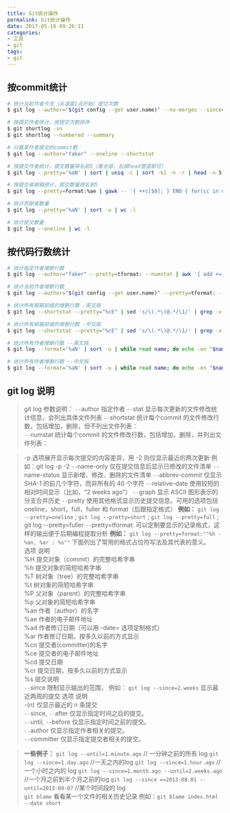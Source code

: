 ```yaml
---
title: Git统计操作
permalink: Git统计操作
date: 2017-05-16 09:26:11
categories:
- 工具
- git
tags:
- git
---
```

## 按commit统计
```bash
# 统计当前作者今天（从凌晨1点开始）提交次数
$ git log --author="$(git config --get user.name)" --no-merges --since=1am --stat

# 按提交作者统计，按提交次数排序
$ git shortlog -sn
$ git shortlog --numbered --summary

# 只看某作者提交的commit数
$ git log --author="faker" --oneline --shortstat

# 按提交作者统计，提交数量排名前5（看全部，去掉head管道即可）
$ git log --pretty='%aN' | sort | uniq -c | sort -k1 -n -r | head -n 5

# 按提交者邮箱统计，提交数量排名前5
$ git log --pretty=format:%ae | gawk -- '{ ++c[$0]; } END { for(cc in c) printf "%5d %s\n",c[cc],cc; }' | sort -u -n -r | head -n 5

# 统计贡献者数量
$ git log --pretty='%aN' | sort -u | wc -l

# 统计提交数量
$ git log --oneline | wc -l
```
## 按代码行数统计
```bash
# 统计指定作者增删行数
$ git log --author="faker" --pretty=tformat: --numstat | awk '{ add += $1; subs += $2; loc += $1 - $2 } END { printf "added lines: %s, removed lines: %s, total lines: %s\n", add, subs, loc }' -

# 统计当前作者增删行数
$ git log --author="$(git config --get user.name)" --pretty=tformat: --numstat | gawk '{ add += $1 ; subs += $2 ; loc += $1 - $2 } END { printf "added lines: %s removed lines : %s total lines: %s\n",add,subs,loc }' -

# 统计所有邮箱前缀的增删行数 -英文版
$ git log --shortstat --pretty="%cE" | sed 's/\(.*\)@.*/\1/' | grep -v "^$" | awk 'BEGIN { line=""; } !/^ / { if (line=="" || !match(line, $0)) {line = $0 "," line }} /^ / { print line " # " $0; line=""}' | sort | sed -E 's/# //;s/ files? changed,//;s/([0-9]+) ([0-9]+ deletion)/\1 0 insertions\(+\), \2/;s/\(\+\)$/\(\+\), 0 deletions\(-\)/;s/insertions?\(\+\), //;s/ deletions?\(-\)//' | awk 'BEGIN {name=""; files=0; insertions=0; deletions=0;} {if ($1 != name && name != "") { print name ": " files " files changed, " insertions " insertions(+), " deletions " deletions(-), " insertions-deletions " net"; files=0; insertions=0; deletions=0; name=$1; } name=$1; files+=$2; insertions+=$3; deletions+=$4} END {print name ": " files " files changed, " insertions " insertions(+), " deletions " deletions(-), " insertions-deletions " net";}'

# 统计所有邮箱前缀的增删行数 -中文版
$ git log --shortstat --pretty="%cE" | sed 's/\(.*\)@.*/\1/' | grep -v "^$" | awk 'BEGIN { line=""; } !/^ / { if (line=="" || !match(line, $0)) {line = $0 "," line }} /^ / { print line " # " $0; line=""}' | sort | sed -E 's/# //;s/ files? changed,//;s/([0-9]+) ([0-9]+ deletion)/\1 0 insertions\(+\), \2/;s/\(\+\)$/\(\+\), 0 deletions\(-\)/;s/insertions?\(\+\), //;s/ deletions?\(-\)//' | awk 'BEGIN {name=""; files=0; insertions=0; deletions=0;} {if ($1 != name && name != "") { print name ": " files " 个文件被改变, " insertions " 行被插入(+), " deletions " 行被删除(-), " insertions-deletions " 行剩余"; files=0; insertions=0; deletions=0; name=$1; } name=$1; files+=$2; insertions+=$3; deletions+=$4} END {print name ": " files " 个文件被改变, " insertions " 行被插入(+), " deletions " 行被删除(-), " insertions-deletions " 行剩余";}'

# 统计所有作者增删行数 --英文版
$ git log --format='%aN' | sort -u | while read name; do echo -en "$name\t"; git log --author="$name" --pretty=tformat: --numstat | awk '{ add += $1; subs += $2; loc += $1 - $2 } END { printf "added lines: %s, removed lines: %s, total lines: %s\n", add, subs, loc }' -; done

# 统计所有作者增删行数 --中文版
$ git log --format='%aN' | sort -u | while read name; do echo -en "$name\t"; git log --author="$name" --pretty=tformat: --numstat | awk '{ add += $1; subs += $2; loc += $1 - $2 } END { printf "添加行数: %s, 删除行数: %s, 总行数: %s\n", add, subs, loc }' -; done
```

## git log 说明
>git log 参数说明：
`--`author   指定作者
`--`stat   显示每次更新的文件修改统计信息，会列出具体文件列表
`--`shortstat    统计每个commit 的文件修改行数，包括增加，删除，但不列出文件列表：  
`--`numstat   统计每个commit 的文件修改行数，包括增加，删除，并列出文件列表：


>-p 选项展开显示每次提交的内容差异，用 -2 则仅显示最近的两次更新
       例如：git log -p  -2
`--`name-only 仅在提交信息后显示已修改的文件清单
`--`name-status 显示新增、修改、删除的文件清单
`--`abbrev-commit 仅显示 SHA-1 的前几个字符，而非所有的 40 个字符
`--`relative-date 使用较短的相对时间显示（比如，“2 weeks ago”）
`--`graph 显示 ASCII 图形表示的分支合并历史
`--`pretty 使用其他格式显示历史提交信息。可用的选项包括 oneline，short，full，fuller 和 format（后跟指定格式）
       **例如：**
       `git log --pretty=oneline` ;
       `git log --pretty=short` ;
        `git log --pretty=full` ;
        git log --pretty=fuller
`--`pretty=tformat:   可以定制要显示的记录格式，这样的输出便于后期编程提取分析
       **例如：**
       `git log --pretty=format:""%h - %an, %ar : %s""`
       下面列出了常用的格式占位符写法及其代表的意义。                   
       选项       说明                  
       %H      提交对象（commit）的完整哈希字串               
       %h      提交对象的简短哈希字串               
       %T      树对象（tree）的完整哈希字串                   
       %t      树对象的简短哈希字串                    
       %P      父对象（parent）的完整哈希字串               
       %p      父对象的简短哈希字串                   
       %an     作者（author）的名字              
       %ae     作者的电子邮件地址                
       %ad     作者修订日期（可以用 -date= 选项定制格式）                   
       %ar     作者修订日期，按多久以前的方式显示                    
       %cn     提交者(committer)的名字                
       %ce     提交者的电子邮件地址                    
       %cd     提交日期                
       %cr     提交日期，按多久以前的方式显示              
       %s      提交说明  
`--`since  限制显示输出的范围，
       例如： `git log --since=2.weeks`    显示最近两周的提交
       选项 说明                
       -(n)    仅显示最近的 n 条提交                    
       `--`since, `--`after 仅显示指定时间之后的提交。                    
       `--`until, `--`before 仅显示指定时间之前的提交。                  
       `--`author 仅显示指定作者相关的提交。                
       `--`committer 仅显示指定提交者相关的提交。

>    **一些例子：**
`git log --until=1.minute.ago` // 一分钟之前的所有 log
`git log --since=1.day.ago` //一天之内的log
`git log --since=1.hour.ago` //一个小时之内的 log
`git log --since=1.month.ago --until=2.weeks.ago` //一个月之前到半个月之前的log
`git log --since ==2013-08.01 --until=2013-09-07` //某个时间段的 log   
`git blame` 看看某一个文件的相关历史记录
例如：`git blame index.html --date short`
